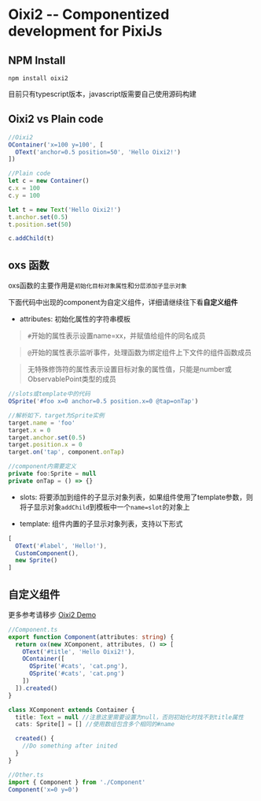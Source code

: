 # Oixi2 -- Componentized development for PixiJs

## NPM Install

```
npm install oixi2
```

目前只有typescript版本，javascript版需要自己使用源码构建

## Oixi2 vs Plain code
``` ts
//Oixi2
OContainer('x=100 y=100', [
  OText('anchor=0.5 position=50', 'Hello Oixi2!')
])

//Plain code
let c = new Container()
c.x = 100
c.y = 100

let t = new Text('Hello Oixi2!')
t.anchor.set(0.5)
t.position.set(50)

c.addChild(t)
```

## oxs 函数

oxs函数的主要作用是`初始化目标对象属性`和`分层添加子显示对象`

下面代码中出现的component为自定义组件，详细请继续往下看**自定义组件**

- attributes: 初始化属性的字符串模板

> `#`开始的属性表示设置name=xx，并赋值给组件的同名成员

> `@`开始的属性表示监听事件，处理函数为绑定组件上下文件的组件函数成员

> 无特殊修饰符的属性表示设置目标对象的属性值，只能是number或ObservablePoint类型的成员

``` typescript
//slots或template中的代码
OSprite('#foo x=0 anchor=0.5 position.x=0 @tap=onTap')

//解析如下，target为Sprite实例
target.name = 'foo'
target.x = 0
target.anchor.set(0.5)
target.position.x = 0
target.on('tap', component.onTap)

//component内需要定义
private foo:Sprite = null
private onTap = () => {}
```

- slots: 将要添加到组件的子显示对象列表，如果组件使用了template参数，则将子显示对象`addChild`到模板中一个`name=slot`的对象上

- template: 组件内置的子显示对象列表，支持以下形式

``` typescript
[
  OText('#label', 'Hello!'),
  CustomComponent(),
  new Sprite()
]
```

## 自定义组件

更多参考请移步 [Oixi2 Demo](https://github.com/WLDragon/oixi2_demo)

``` typescript
//Component.ts
export function Component(attributes: string) {
  return ox(new XComponent, attributes, () => [
    OText('#title', 'Hello Oixi2!'),
    OContainer([
      OSprite('#cats', 'cat.png'),
      OSprite('#cats', 'cat.png')
    ])
  ]).created()
}

class XComponent extends Container {
  title: Text = null //注意这里需要设置为null，否则初始化时找不到title属性
  cats: Sprite[] = [] //使用数组包含多个相同的#name

  created() {
    //Do something after inited
  }
}

//Other.ts
import { Component } from './Component'
Component('x=0 y=0')
```
